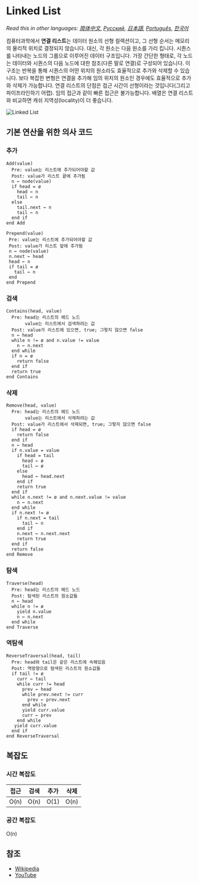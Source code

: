 # Linked List

_Read this in other languages:_
[_简体中文_](README.zh-CN.md),
[_Русский_](README.ru-RU.md),
[_日本語_](README.ja-JP.md),
[_Português_](README.pt-BR.md),
[_한국어_](README.ko-KR.md)

컴퓨터과학에서 **연결 리스트**는 데이터 원소의 선형 컬렉션이고,
그 선형 순서는 메모리의 물리적 위치로 결정되지 않습니다.
대신, 각 원소는 다음 원소를 가리 킵니다.
시퀀스를 나타내는 노드의 그룹으로 이루어진 데이터 구조입니다.
가장 간단한 형태로, 각 노드는 데이터와 시퀀스의 다음 노드에 대한 참조(다른 말로 연결)로 구성되어 있습니다.
이 구조는 반복을 통해 시퀀스의 어떤 위치의 원소라도 효율적으로 추가와 삭제할 수 있습니다.
보다 복잡한 변형은 연결을 추가해 임의 위치의 원소인 경우에도 효율적으로 추가와 삭제가 가능합니다.
연결 리스트의 단점은 접근 시간이 선형이라는 것입니다(그리고 파이프라인하기 어렵).
임의 접근과 같이 빠른 접근은 불가능합니다.
배열은 연결 리스트와 비교하면 캐쉬 지역성(locality)이 더 좋습니다.

![Linked List](https://upload.wikimedia.org/wikipedia/commons/6/6d/Singly-linked-list.svg)

## 기본 연산을 위한 의사 코드

### 추가

```text
Add(value)
  Pre: value는 리스트에 추가되어야할 값
  Post: value가 리스트 끝에 추가됨
  n ← node(value)
  if head = ø
    head ← n
    tail ← n
  else
    tail.next ← n
    tail ← n
  end if
end Add
```

```text
Prepend(value)
 Pre: value는 리스트에 추가되어야할 값
 Post: value가 리스트 앞에 추가됨
 n ← node(value)
 n.next ← head
 head ← n
 if tail = ø
   tail ← n
 end
end Prepend
```

### 검색

```text
Contains(head, value)
  Pre: head는 리스트의 헤드 노드
       value는 리스트에서 검색하려는 값
  Post: value가 리스트에 있으면, true; 그렇지 않으면 false
  n ← head
  while n != ø and n.value != value
    n ← n.next
  end while
  if n = ø
    return false
  end if
  return true
end Contains
```

### 삭제

```text
Remove(head, value)
  Pre: head는 리스트의 헤드 노드
       value는 리스트에서 삭제하려는 값
  Post: value가 리스트에서 삭제되면, true; 그렇지 않으면 false
  if head = ø
    return false
  end if
  n ← head
  if n.value = value
    if head = tail
      head ← ø
      tail ← ø
    else
      head ← head.next
    end if
    return true
  end if
  while n.next != ø and n.next.value != value
    n ← n.next
  end while
  if n.next != ø
    if n.next = tail
      tail ← n
    end if
    n.next ← n.next.next
    return true
  end if
  return false
end Remove
```

### 탐색

```text
Traverse(head)
  Pre: head는 리스트의 헤드 노드
  Post: 탐색된 리스트의 원소값들
  n ← head
  while n != ø
    yield n.value
    n ← n.next
  end while
end Traverse
```

### 역탐색

```text
ReverseTraversal(head, tail)
  Pre: head와 tail은 같은 리스트에 속해있음
  Post: 역방향으로 탐색된 리스트의 원소값들
  if tail != ø
    curr ← tail
    while curr != head
      prev ← head
      while prev.next != curr
        prev ← prev.next
      end while
      yield curr.value
      curr ← prev
    end while
   yield curr.value
  end if
end ReverseTraversal
```

## 복잡도

### 시간 복잡도

| 접근      | 검색      | 추가      | 삭제      |
| :-------: | :-------: | :-------: | :-------: |
| O(n)      | O(n)      | O(1)      | O(n)      |

### 공간 복잡도

O(n)

## 참조

- [Wikipedia](https://en.wikipedia.org/wiki/Linked_list)
- [YouTube](https://www.youtube.com/watch?v=njTh_OwMljA&index=2&t=1s&list=PLLXdhg_r2hKA7DPDsunoDZ-Z769jWn4R8)
